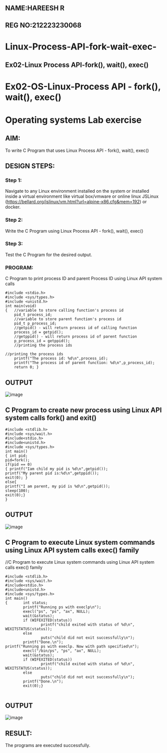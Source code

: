## NAME:HAREESH R
## REG NO:212223230068

# Linux-Process-API-fork-wait-exec-
## Ex02-Linux Process API-fork(), wait(), exec()

# Ex02-OS-Linux-Process API - fork(), wait(), exec()
# Operating systems Lab exercise

## AIM:
To write C Program that uses Linux Process API - fork(), wait(), exec()

## DESIGN STEPS:
### Step 1:
Navigate to any Linux environment installed on the system or installed inside a virtual environment like virtual box/vmware or online linux JSLinux (https://bellard.org/jslinux/vm.html?url=alpine-x86.cfg&mem=192) or docker.

### Step 2:
Write the C Program using Linux Process API - fork(), wait(), exec()

### Step 3:
Test the C Program for the desired output.

### PROGRAM:
C Program to print process ID and parent Process ID using Linux API system calls

```
#include <stdio.h>
#include <sys/types.h>
#include <unistd.h>
int main(void)
{	//variable to store calling function's process id
	pid_t process_id;
	//variable to store parent function's process id
	pid_t p_process_id;
	//getpid() - will return process id of calling function
	process_id = getpid();
	//getppid() - will return process id of parent function
	p_process_id = getppid();
	//printing the process ids

//printing the process ids
	printf("The process id: %d\n",process_id);
	printf("The process id of parent function: %d\n",p_process_id);
	return 0; }

```

## OUTPUT

![image](https://github.com/HareeshrajaR/Linux-Process-API-fork-wait-exec/assets/144870459/252193ae-b9d6-40ce-b6d8-70ed10ed9d0d)

## C Program to create new process using Linux API system calls fork() and exit()
```
#include <stdlib.h>
#include <sys/wait.h>
#include<stdio.h>
#include<unistd.h>
#include <sys/types.h>
int main()
{ int pid; 
pid=fork(); 
if(pid == 0) 
{ printf("Iam child my pid is %d\n",getpid()); 
printf("My parent pid is:%d\n",getppid()); 
exit(0); } 
else{ 
printf("I am parent, my pid is %d\n",getpid()); 
sleep(100); 
exit(0);} 
}
```

## OUTPUT

![image](https://github.com/HareeshrajaR/Linux-Process-API-fork-wait-exec/assets/144870459/965646a8-09cb-4b6b-a403-fbb9fc00bb7b)


## C Program to execute Linux system commands using Linux API system calls exec() family




//C Program to execute Linux system commands using Linux API system calls exec() family
```
#include <stdlib.h>
#include <sys/wait.h>
#include<stdio.h>
#include<unistd.h>
#include <sys/types.h>
int main()
{       int status;
        printf("Running ps with execlp\n");
        execl("ps", "ps", "ax", NULL);
        wait(&status);
        if (WIFEXITED(status))
                printf("child exited with status of %d\n", WEXITSTATUS(status));
        else
                puts("child did not exit successfully\n");
        printf("Done.\n");
printf("Running ps with execlp. Now with path specified\n");
        execl("/bin/ps", "ps", "ax", NULL);
        wait(&status);
        if (WIFEXITED(status))
                printf("child exited with status of %d\n", WEXITSTATUS(status));
        else
                puts("child did not exit successfully\n");
        printf("Done.\n");
        exit(0);}


```

## OUTPUT
![image](https://github.com/HareeshrajaR/Linux-Process-API-fork-wait-exec/assets/144870459/8462a79b-d076-48fc-8f8f-4ae94ee31829)


## RESULT:
The programs are executed successfully.
